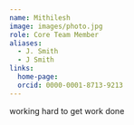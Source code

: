 ```yaml
---
name: Mithilesh
image: images/photo.jpg
role: Core Team Member
aliases:
  - J. Smith
  - J Smith
links:
  home-page: 
  orcid: 0000-0001-8713-9213
---
```


working hard to get work done
